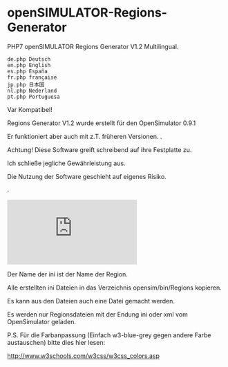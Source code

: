 # openSIMULATOR-Regions-Generator
PHP7 openSIMULATOR Regions Generator V1.2 Multilingual.

	de.php Deutsch
	en.php English
	es.php España
	fr.php française
	jp.php 日本国
	nl.php Nederland
	pt.php Portuguesa

Var Kompatibel!

Regions Generator V1.2 wurde erstellt für den OpenSimulator 0.9.1

Er funktioniert aber auch mit z.T. früheren Versionen.
.

Achtung! Diese Software greift schreibend auf ihre Festplatte zu.

Ich schließe jegliche Gewährleistung aus.

Die Nutzung der Software geschieht auf eigenes Risiko.

.

![Title](http://virtual-talk.de/attachment.php?aid=2265)

Der Name der ini ist der Name der Region.

Alle erstellten ini Dateien in das Verzeichnis opensim/bin/Regions kopieren.

Es kann aus den Dateien auch eine Datei gemacht werden.

Es werden nur Regionsdateien mit der Endung ini oder xml vom OpenSimulator geladen.

P.S. Für die Farbanpassung (Einfach w3-blue-grey gegen andere Farbe austauschen) bitte dies hier lesen:

http://www.w3schools.com/w3css/w3css_colors.asp

